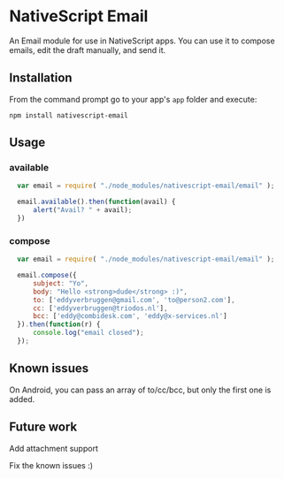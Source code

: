 # NativeScript Email

An Email module for use in NativeScript apps.
You can use it to compose emails, edit the draft manually, and send it.

## Installation
From the command prompt go to your app's `app` folder and execute:

```
npm install nativescript-email
```

## Usage

### available

```js
  var email = require( "./node_modules/nativescript-email/email" );

  email.available().then(function(avail) {
      alert("Avail? " + avail);
  })
```

### compose
```js
  var email = require( "./node_modules/nativescript-email/email" );

  email.compose({
      subject: "Yo",
      body: "Hello <strong>dude</strong> :)",
      to: ['eddyverbruggen@gmail.com', 'to@person2.com'],
      cc: ['eddyverbruggen@triodos.nl'],
      bcc: ['eddy@combidesk.com', 'eddy@x-services.nl']
  }).then(function(r) {
      console.log("email closed");
  });
```

## Known issues
On Android, you can pass an array of to/cc/bcc, but only the first one is added.

## Future work
Add attachment support

Fix the known issues :)